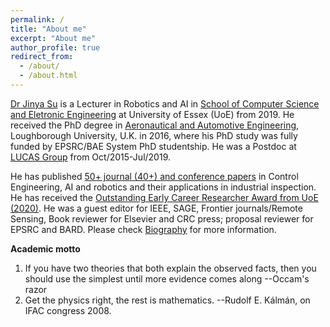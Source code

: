 ```yaml
---
permalink: /
title: "About me"
excerpt: "About me"
author_profile: true
redirect_from: 
  - /about/
  - /about.html
---
```


<!-- Global site tag (gtag.js) - Google Analytics -->
<script async src="https://www.googletagmanager.com/gtag/js?id=G-02JZMVLJ6T"></script>
<script>
  window.dataLayer = window.dataLayer || [];
  function gtag(){dataLayer.push(arguments);}
  gtag('js', new Date());

  gtag('config', 'G-02JZMVLJ6T');
</script>

[Dr Jinya Su](https://www.essex.ac.uk/people/sujin68001/jinya-su) is a Lecturer in Robotics and AI in [School of Computer Science and Eletronic Engineering](https://www.essex.ac.uk/departments/computer-science-and-electronic-engineering/people/academic) at University of Essex (UoE) from 2019. He received the PhD degree in [Aeronautical and Automotive Engineering](https://www.lboro.ac.uk/departments/aae/), Loughborough University, U.K. in 2016, where his PhD study was fully funded by EPSRC/BAE System PhD studentship. He was a Postdoc at [LUCAS Group](http://www.lucasresearch.co.uk/) from Oct/2015-Jul/2019. 

He has published [50+ journal (40+) and conference papers](https://jinya-su.github.io//research/) in Control Engineering, AI and robotics and their applications in industrial inspection. He has received the [Outstanding Early Career Researcher Award from UoE (2020)](https://www.essex.ac.uk/research/celebrating-our-researchers/2020). He was a guest editor for IEEE, SAGE, Frontier journals/Remote Sensing, Book reviewer for Elsevier and CRC press; proposal reviewer for EPSRC and BARD. Please check [Biography](https://jinya-su.github.io//cv/) for more information. 


**Academic motto**
1. If you have two theories that both explain the observed facts, then you should use the simplest until more evidence comes along --Occam's razor
2. Get the physics right, the rest is mathematics. --Rudolf E. Kálmán, on IFAC congress 2008.


<!---
**Vacancies**
- For RA posts, see [University of Essex vacancies](https://www1.essex.ac.uk/vacancies/categories.aspx?jobtype=education).
- For Funded PhD Studentships, if you are an excellent and hard working student, please send (a) your CV, (b) transcripts of your grades, (c) copies of papers you have published, (d) a project proposal linked to my research projects and interests and (e) the name of two referees, to ***xzhai at essex.ac.uk***
-->